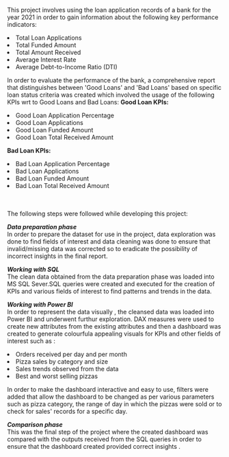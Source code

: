 This project involves using the loan application records of a bank for the year 2021 in order to gain information about the following key performance indicators:   
                       <li> Total Loan Applications
                       <li> Total Funded Amount
                       <li> Total Amount Received
                       <li> Average Interest Rate
                       <li> Average Debt-to-Income Ratio (DTI)
                       
In order to evaluate the performance of the bank, a comprehensive report that distinguishes between 'Good Loans' and 'Bad Loans' based on specific loan status criteria was created which involved the usage of the following KPIs wrt to Good Loans and Bad Loans:
<B>Good Loan KPIs:</B>
<li>Good Loan Application Percentage
<li>Good Loan Applications
<li>Good Loan Funded Amount
<li>Good Loan Total Received Amount

<B>Bad Loan KPIs:</B>
<li>Bad Loan Application Percentage
<li>Bad Loan Applications
<li>Bad Loan Funded Amount
<li>Bad Loan Total Received Amount





<br/><br/> The following steps were followed while developing this project:

<I><B>Data preparation phase</B></I>
<br/>In order to prepare the dataset for use in the project, data exploration was done to find fields of interest and data cleaning was done to ensure that invalid/missing data was corrected so to eradicate the possibility of incorrect insights in the final report. 

<I><B>Working with SQL</B></I>
<br/>The clean data obtained from the data preparation phase was loaded into MS SQL Sever.SQL queries were created and executed for the creation of KPIs and various fields of interest to find patterns and trends in the data.

<I><B>Working with Power BI</B></I>
<br/>In order to represent the data visually , the cleansed data was loaded into Power BI and underwent furthur exploration. DAX measures were used to create new attributes from the existing attributes and then a dashboard was created to generate colourfula appealing visuals for KPIs and other fields of interest such as :         
                      <li> Orders received per day and per month
                      <li> Pizza sales by category and size
                      <li> Sales trends observed from the data
                      <li> Best and worst selling pizzas
                     
In order to make the dashboard interactive and easy to use, filters were added that allow the dashboard to be changed as per various parameters such as pizza category, the range of day in which the pizzas were sold or to check for sales' records for a specific day.

<I><B>Comparison phase</B></I>
<br/>This was the final step of the project where the created dashboard was compared with the outputs received from the SQL queries in order to ensure that the dashboard created provided correct insights .
